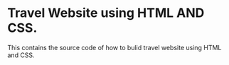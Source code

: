 # Travel Website using HTML AND CSS. 
This contains the source code of how to bulid travel website using HTML and CSS.
